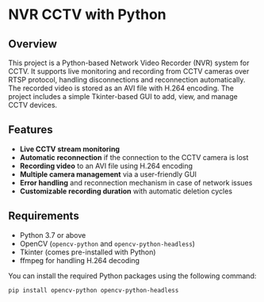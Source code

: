 # NVR CCTV with Python

## Overview
This project is a Python-based Network Video Recorder (NVR) system for CCTV. It supports live monitoring and recording from CCTV cameras over RTSP protocol, handling disconnections and reconnection automatically. The recorded video is stored as an AVI file with H.264 encoding. The project includes a simple Tkinter-based GUI to add, view, and manage CCTV devices.

## Features
- **Live CCTV stream monitoring**
- **Automatic reconnection** if the connection to the CCTV camera is lost
- **Recording video** to an AVI file using H.264 encoding
- **Multiple camera management** via a user-friendly GUI
- **Error handling** and reconnection mechanism in case of network issues
- **Customizable recording duration** with automatic deletion cycles

## Requirements
- Python 3.7 or above
- OpenCV (`opencv-python` and `opencv-python-headless`)
- Tkinter (comes pre-installed with Python)
- ffmpeg for handling H.264 decoding

You can install the required Python packages using the following command:

```bash
pip install opencv-python opencv-python-headless
